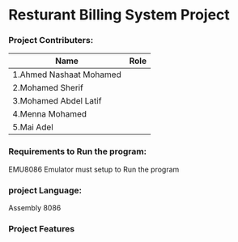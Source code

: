 # Resturant Billing System Project

### Project Contributers:

| Name                        | Role        |
| -----------                 | ----------- |
| 1.Ahmed Nashaat Mohamed     |             |
| 2.Mohamed Sherif            |             |
| 3.Mohamed Abdel Latif       |             |
| 4.Menna Mohamed             |             |
| 5.Mai Adel                  |             |

### Requirements to Run the program:
EMU8086 Emulator must setup to Run the program

### project Language:
Assembly 8086

### Project Features


